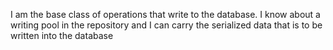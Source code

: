 I am the base class of operations that write to the database. I know about a writing pool in the repository and I can carry the serialized data that is to be written into the database